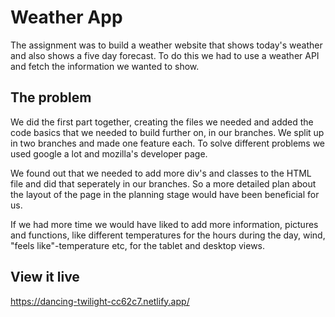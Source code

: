 # Weather App

The assignment was to build a weather website that shows today's weather and also shows a five day forecast. To do this we had to use a weather API and fetch the information we wanted to show.

## The problem

We did the first part together, creating the files we needed and added the code basics that we needed to build further on, in our branches. We split up in two branches and made one feature each. To solve different problems we used google a lot and mozilla's developer page. 

We found out that we needed to add more div's and classes to the HTML file and did that seperately in our branches. So a more detailed plan about the layout of the page in the planning stage would have been beneficial for us. 

If we had more time we would have liked to add more information, pictures and functions, like different temperatures for the hours during the day, wind, "feels like"-temperature etc, for the tablet and desktop views. 


## View it live
https://dancing-twilight-cc62c7.netlify.app/
